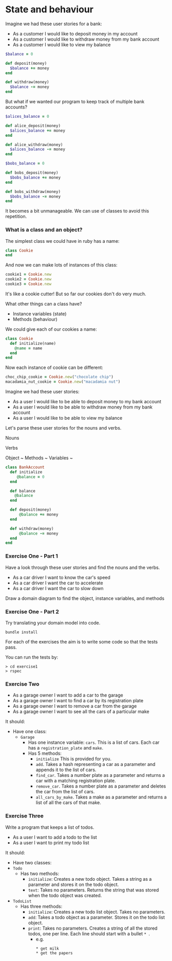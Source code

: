 # State and behaviour

Imagine we had these user stories for a bank:

 - As a customer I would like to deposit money in my account
 - As a customer I would like to withdraw money from my bank account
 - As a customer I would like to view my balance

```ruby
$balance = 0

def deposit(money)
  $balance += money
end

def withdraw(money)
  $balance -= money
end
```

But what if we wanted our program to keep track of multiple bank accounts?

```ruby
$alices_balance = 0

def alice_deposit(money)
  $alices_balance += money
end

def alice_withdraw(money)
  $alices_balance -= money
end

$bobs_balance = 0

def bobs_deposit(money)
  $bobs_balance += money
end

def bobs_withdraw(money)
  $bobs_balance -= money
end
```

It becomes a bit unmanageable. We can use of classes to avoid this repetition.

### What is a class and an object?

The simplest class we could have in ruby has a name:

```ruby
class Cookie
end
```

And now we can make lots of instances of this class:

```ruby
cookie1 = Cookie.new
cookie2 = Cookie.new
cookie3 = Cookie.new
```

It's like a cookie cutter! But so far our cookies don't do very much.

What other things can a class have?

 - Instance variables (state)
 - Methods (behaviour)

We could give each of our cookies a name:

```ruby
class Cookie
  def initialize(name)
    @name = name
  end
end
```

Now each instance of cookie can be different:

```ruby
choc_chip_cookie = Cookie.new("chocolate chip")
macadamia_nut_cookie = Cookie.new("macadamia nut")
```

Imagine we had these user stories:

- As a user I would like to be able to deposit money to my bank account
- As a user I would like to be able to withdraw money from my bank account
- As a user I would like to be able to view my balance

Let's parse these user stories for the nouns and verbs.

Nouns

Verbs

Object ~
Methods ~
Variables ~

```ruby
class BankAccount
  def initialize
     @balance = 0
  end

  def balance
    @balance
  end

  def deposit(money)
      @balance += money
  end  

  def withdraw(money)
      @balance -= money
  end
end
```

### Exercise One - Part 1

Have a look through these user stories and find the nouns and the verbs.

- As a car driver I want to know the car's speed
- As a car driver I want the car to accelerate
- As a car driver I want the car to slow down

Draw a domain diagram to find the object, instance variables, and methods

### Exercise One - Part 2

Try translating your domain model into code.

`bundle install`

For each of the exercises the aim is to write some code so that the tests pass.

You can run the tests by:
```shell
> cd exercise1
> rspec
```

### Exercise Two

- As a garage owner I want to add a car to the garage
- As a garage owner I want to find a car by its registration plate
- As a garage owner I want to remove a car from the garage
- As a garage owner I want to see all the cars of a particular make

It should:
* Have one class:
  * `Garage`
    * Has one instance variable:
      `cars`. This is a list of cars. Each car has a `registration_plate` and `make`.
    * Has 5 methods:
      * `initialize` This is provided for you.
      * `add`. Takes a hash representing a car as a parameter and appends it to the list of cars.
      * `find_car`. Takes a number plate as a parameter and returns a car with a matching registration plate.
      * `remove_car`. Takes a number plate as a parameter and deletes the car from the list of cars.
      * `all_cars_by_make`. Takes a make as a parameter and returns a list of all the cars of that make.

### Exercise Three

Write a program that keeps a list of todos.

- As a user I want to add a todo to the list
- As a user I want to print my todo list

It should:
* Have two classes:
 * `Todo`
   * Has two methods:
     * `initialize`: Creates a new todo object. Takes a string as a
       parameter and stores it on the todo object.
     * `text`: Takes no parameters. Returns the string that was
       stored when the todo object was created.
 * `TodoList`
   * Has three methods:
     * `initialize`: Creates a new todo list object. Takes no parameters.
     * `add`: Takes a todo object as a parameter. Stores it on the
       todo list object.
     * `print`: Takes no parameters. Creates a string of all the
       stored todos, one per line. Each line should start with a bullet `* `.
       * e.g.
         ```
         * get milk
         * get the papers
         ```
